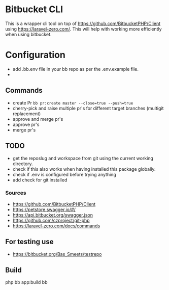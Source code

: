 # Bitbucket CLI
This is a wrapper cli tool on top of https://github.com/BitbucketPHP/Client using https://laravel-zero.com/. This will help with working more efficiently when using bitbucket.

# Configuration
- add .bb.env file in your bb repo as per the .env.example file.
- 

## Commands
- create Pr `bb pr:create master --close=true --push=true`
- cherry-pick and raise multiple pr's for different target branches (multigit replacement)
- approve and merge pr's
- approve pr's
- merge pr's

## TODO
- get the reposlug and workspace from git using the current working directory.
- check if this also works when having installed this package globally.
- check if .env is configured before trying anything
- add check for git installed

### Sources
- https://github.com/BitbucketPHP/Client
- https://petstore.swagger.io/#/
- https://api.bitbucket.org/swagger.json
- https://github.com/czproject/git-php
- https://laravel-zero.com/docs/commands

## For testing use
- https://bitbucket.org/Bas_Smeets/testrepo

## Build
php bb app:build bb

